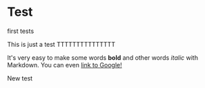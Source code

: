 Test
====

first tests

This is just a test
   TTTTTTTTTTTTTTT 
   
   It's very easy to make some words **bold** and other words *italic* with Markdown. You can even [link to Google!](http://google.com)

New test   
   
